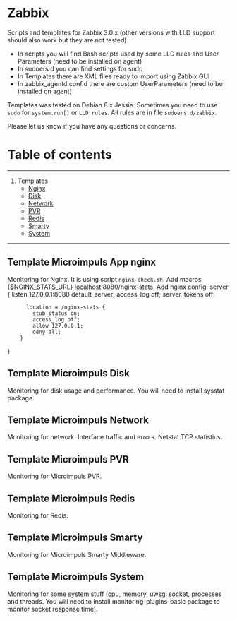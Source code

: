 Zabbix
======
Scripts and templates for Zabbix 3.0.x (other versions with LLD support should also work but they are not tested)

- In scripts you will find Bash scripts used by some LLD rules and User Parameters (need to be installed on agent)
- In sudoers.d you can find settings for sudo
- In Templates there are XML files ready to import using Zabbix GUI
- In zabbix_agentd.conf.d there are custom UserParameters (need to be installed on agent)

Templates was tested on Debian 8.x Jessie. Sometimes you need to use ```sudo``` for ```system.run[]``` or ```LLD rules```. All rules are in file ```sudoers.d/zabbix```.

Please let us know if you have any questions or concerns.

# Table of contents
-----
1. Templates
   * [Nginx](#template-microimpuls-app-nginx)
   * [Disk](#template-microimpuls-disc)
   * [Network](#template-microimpuls-network)
   * [PVR](#template-microimpuls-pvr)
   * [Redis](#template-microimpuls-redis)
   * [Smarty](#template-microimpuls-smarty)
   * [System](#template-microimpuls-system)

-----

## Template Microimpuls App nginx
Monitoring for Nginx. It is using script ```nginx-check.sh```. Add macros {$NGINX_STATS_URL} localhost:8080/nginx-stats. Add nginx config:
server {
        listen 127.0.0.1:8080 default_server;
        access_log off;
        server_tokens off;

          location = /nginx-stats {
            stub_status on;
            access_log off;
            allow 127.0.0.1;
            deny all;
        }

}

## Template Microimpuls Disk
Monitoring for disk usage and performance. You will need to install sysstat package. 

## Template Microimpuls Network
Monitoring for network. Interface traffic and errors. Netstat TCP statistics.

## Template Microimpuls PVR
Monitoring for Microimpuls PVR. 

## Template Microimpuls Redis
Monitoring for Redis. 

## Template Microimpuls Smarty
Monitoring for Microimpuls Smarty Middleware. 

## Template Microimpuls System
Monitoring for some system stuff (cpu, memory, uwsgi socket, processes and threads. You will need to install monitoring-plugins-basic package to monitor socket response time). 

